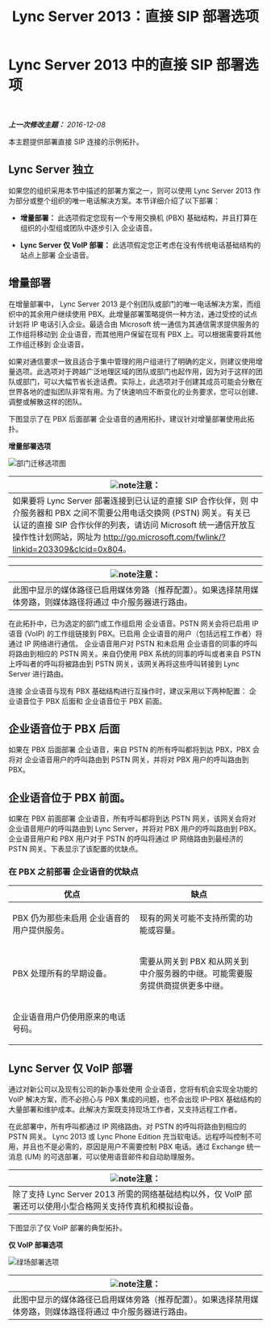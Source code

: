 ﻿---
title: Lync Server 2013：直接 SIP 部署选项
TOCTitle: 直接 SIP 部署选项
ms:assetid: 84691944-03f2-4a89-9f2b-1ab3d7f388cc
ms:mtpsurl: https://technet.microsoft.com/zh-cn/library/Gg398672(v=OCS.15)
ms:contentKeyID: 49313481
ms.date: 12/10/2016
mtps_version: v=OCS.15
ms.translationtype: HT
---

# Lync Server 2013 中的直接 SIP 部署选项

 

_**上一次修改主题：** 2016-12-08_

本主题提供部署直接 SIP 连接的示例拓扑。

## Lync Server 独立

如果您的组织采用本节中描述的部署方案之一，则可以使用 Lync Server 2013 作为部分或整个组织的唯一电话解决方案。本节详细介绍了以下部署：

  - **增量部署：** 此选项假定您现有一个专用交换机 (PBX) 基础结构，并且打算在组织的小型组或团队中逐步引入 企业语音。

  - **Lync Server 仅 VoIP 部署：** 此选项假定您正考虑在没有传统电话基础结构的站点上部署 企业语音。

## 增量部署

在增量部署中， Lync Server 2013 是个别团队或部门的唯一电话解决方案，而组织中的其余用户继续使用 PBX。此增量部署策略提供一种方法，通过受控的试点计划将 IP 电话引入企业。最适合由 Microsoft 统一通信为其通信需求提供服务的工作组将移动到 企业语音，而其他用户保留在现有 PBX 上。可以根据需要将其他工作组迁移到 企业语音。

如果对通信要求一致且适合于集中管理的用户组进行了明确的定义，则建议使用增量选项。此选项对于跨越广泛地理区域的团队或部门也起作用，因为对于这样的团队或部门，可以大幅节省长途话费。实际上，此选项对于创建其成员可能会分散在世界各地的虚拟团队非常有用。为了快速响应不断变化的业务要求，您可以创建、调整或解散这样的团队。

下图显示了在 PBX 后面部署 企业语音的通用拓扑。建议针对增量部署使用此拓扑。

**增量部署选项**

![部门迁移选项图](images/Gg398672.e951ecf4-7cd2-425a-9106-76977492d682(OCS.15).jpg "部门迁移选项图")

<table>
<thead>
<tr class="header">
<th><img src="images/Dn783119.note(OCS.15).gif" title="note" alt="note" />注意：</th>
</tr>
</thead>
<tbody>
<tr class="odd">
<td>如果要将 Lync Server 部署连接到已认证的直接 SIP 合作伙伴，则 中介服务器和 PBX 之间不需要公用电话交换网 (PSTN) 网关。有关已认证的直接 SIP 合作伙伴的列表，请访问 Microsoft 统一通信开放互操作性计划网站，网址为 <a href="http://go.microsoft.com/fwlink/?linkid=203309%26clcid=0x804" class="uri">http://go.microsoft.com/fwlink/?linkid=203309&amp;clcid=0x804</a>。</td>
</tr>
</tbody>
</table>


<table>
<thead>
<tr class="header">
<th><img src="images/Dn783119.note(OCS.15).gif" title="note" alt="note" />注意：</th>
</tr>
</thead>
<tbody>
<tr class="odd">
<td>此图中显示的媒体路径已启用媒体旁路（推荐配置）。如果选择禁用媒体旁路，则媒体路径将通过 中介服务器进行路由。</td>
</tr>
</tbody>
</table>


在此拓扑中，已为选定的部门或工作组启用 企业语音。PSTN 网关会将已启用 IP 语音 (VoIP) 的工作组链接到 PBX。已启用 企业语音的用户（包括远程工作者）将通过 IP 网络进行通信。 企业语音用户对 PSTN 和未启用 企业语音的同事的呼叫将路由到相应的 PSTN 网关。来自仍使用 PBX 系统的同事的呼叫或者来自 PSTN 上呼叫者的呼叫将被路由到 PSTN 网关，该网关再将这些呼叫转接到 Lync Server 进行路由。

连接 企业语音与现有 PBX 基础结构进行互操作时，建议采用以下两种配置： 企业语音位于 PBX 后面和 企业语音位于 PBX 前面。

## 企业语音位于 PBX 后面

如果在 PBX 后面部署 企业语音，来自 PSTN 的所有呼叫都将到达 PBX，PBX 会将对 企业语音用户的呼叫路由到 PSTN 网关，并将对 PBX 用户的呼叫路由到 PBX。

## 企业语音位于 PBX 前面。

如果在 PBX 前面部署 企业语音，所有呼叫都将到达 PSTN 网关，该网关会将对 企业语音用户的呼叫路由到 Lync Server，并将对 PBX 用户的呼叫路由到 PBX。 企业语音用户和 PBX 用户对于 PSTN 的呼叫将通过 IP 网络路由到最经济的 PSTN 网关。下表显示了该配置的优缺点。

### 在 PBX 之前部署 企业语音的优缺点

<table>
<colgroup>
<col style="width: 50%" />
<col style="width: 50%" />
</colgroup>
<thead>
<tr class="header">
<th>优点</th>
<th>缺点</th>
</tr>
</thead>
<tbody>
<tr class="odd">
<td><p>PBX 仍为那些未启用 企业语音的用户提供服务。</p></td>
<td><p>现有的网关可能不支持所需的功能或容量。</p></td>
</tr>
<tr class="even">
<td><p>PBX 处理所有的早期设备。</p></td>
<td><p>需要从网关到 PBX 和从网关到 中介服务器的中继。可能需要服务提供商提供更多中继。</p></td>
</tr>
<tr class="odd">
<td><p>企业语音用户仍使用原来的电话号码。</p></td>
<td><p> </p></td>
</tr>
</tbody>
</table>


## Lync Server 仅 VoIP 部署

通过对新公司以及现有公司的新办事处使用 企业语音，您将有机会实现全功能的 VoIP 解决方案，而不必担心与 PBX 集成的问题，也不会出现 IP-PBX 基础结构的大量部署和维护成本。此解决方案既支持现场工作者，又支持远程工作者。

在此部署中，所有呼叫都通过 IP 网络路由。对 PSTN 的呼叫将路由到相应的 PSTN 网关。 Lync 2013 或 Lync Phone Edition 充当软电话。远程呼叫控制不可用，并且也不是必需的，原因是用户不需要控制 PBX 电话。通过 Exchange 统一消息 (UM) 的可选部署，可以使用语音邮件和自动助理服务。

<table>
<thead>
<tr class="header">
<th><img src="images/Dn783119.note(OCS.15).gif" title="note" alt="note" />注意：</th>
</tr>
</thead>
<tbody>
<tr class="odd">
<td>除了支持 Lync Server 2013 所需的网络基础结构以外，仅 VoIP 部署还可以使用小型合格网关支持传真机和模拟设备。</td>
</tr>
</tbody>
</table>


下图显示了仅 VoIP 部署的典型拓扑。

**仅 VoIP 部署选项**

![绿场部署选项](images/Gg398672.820dc5fe-0e20-431b-ae4e-fefdf2221d3b(OCS.15).jpg "绿场部署选项")

<table>
<thead>
<tr class="header">
<th><img src="images/Dn783119.note(OCS.15).gif" title="note" alt="note" />注意：</th>
</tr>
</thead>
<tbody>
<tr class="odd">
<td>此图中显示的媒体路径已启用媒体旁路（推荐配置）。如果选择禁用媒体旁路，则媒体路径将通过 中介服务器进行路由。</td>
</tr>
</tbody>
</table>


